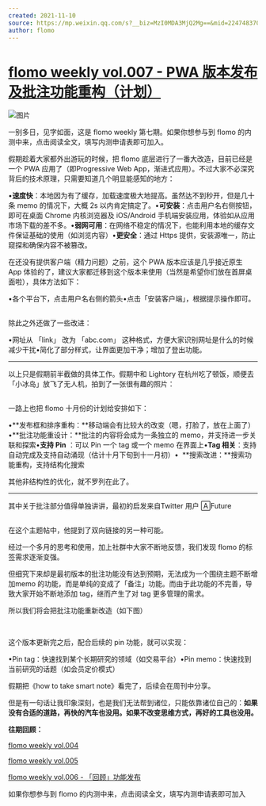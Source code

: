 ```yaml
---
created: 2021-11-10
source: https://mp.weixin.qq.com/s?__biz=MzI0MDA3MjQ2Mg==&mid=2247483700&idx=1&sn=ca579c578f1ed749d5ffaf182396420f&chksm=e9212355de56aa431cd71938e620e3c0400b240e2bfe4331915a324fb36f77132e4692fa67b2#rd
author: flomo
---
```


# [flomo weekly vol.007 - PWA 版本发布及批注功能重构（计划）](https://mp.weixin.qq.com/s?__biz=MzI0MDA3MjQ2Mg==&mid=2247483700&idx=1&sn=ca579c578f1ed749d5ffaf182396420f&chksm=e9212355de56aa431cd71938e620e3c0400b240e2bfe4331915a324fb36f77132e4692fa67b2#rd)


![图片](https://mmbiz.qpic.cn/mmbiz_png/wDNLH7zcd1MQnvHB8DGEXFE93wJFvjB9VyXo9ibR38XxNmlV2fDdnrzzo8ibjaNeXSsxnRW3icp3TjBZXe0sicWJew/640?wx_fmt=png&tp=png&wxfrom=5&wx_lazy=1&wx_co=1)

一别多日，见字如面，这是 flomo weekly 第七期。如果你想参与到 flomo 的内测中来，点击阅读全文，填写内测申请表即可加入。

假期趁着大家都外出游玩的时候，把 flomo 底层进行了一番大改造，目前已经是一个 PWA 应用了（即Progressive Web App，渐进式应用）。不过大家不必深究背后的技术原理，只需要知道几个明显能感知的地方：

•**速度快**：本地因为有了缓存，加载速度极大地提高。虽然达不到秒开，但是几十条 memo 的情况下，大概 2s 以内肯定搞定了。•**可安装**：点击用户名右侧按钮，即可在桌面 Chrome 内核浏览器及 iOS/Android 手机端安装应用，体验如从应用市场下载的差不多。•**弱网可用**：在网络不稳定的情况下，也能利用本地的缓存文件保证基础的使用（如浏览内容）•**更安全**：通过 Https 提供，安装源唯一，防止窥探和确保内容不被篡改。

在还没有提供客户端（精力问题）之前，这个 PWA 版本应该是几乎接近原生 App 体验的了，建议大家都迁移到这个版本来使用（当然是希望你们放在首屏桌面啦），具体方法如下：

•各个平台下，点击用户名右侧的箭头•点击「安装客户端」，根据提示操作即可。

![图片](data:image/gif;base64,iVBORw0KGgoAAAANSUhEUgAAAAEAAAABCAYAAAAfFcSJAAAADUlEQVQImWNgYGBgAAAABQABh6FO1AAAAABJRU5ErkJggg==)

除此之外还做了一些改进：

•网址从 「link」 改为 「abc.com」 这种格式，方便大家识别网址是什么的时候减少干扰•简化了部分样式，让界面更加干净；增加了登出功能。

___

以上只是假期前半截做的具体工作。假期中和 Lightory 在杭州吃了顿饭，顺便去「小冰岛」放飞了无人机，拍到了一张很有趣的照片：

![图片](data:image/gif;base64,iVBORw0KGgoAAAANSUhEUgAAAAEAAAABCAYAAAAfFcSJAAAADUlEQVQImWNgYGBgAAAABQABh6FO1AAAAABJRU5ErkJggg==)

一路上也把 flomo 十月份的计划给安排如下：

•**发布框和排序重构：**移动端会有比较大的改变（嗯，打脸了，放在上面了）•**批注功能重设计：**批注的内容将会成为一条独立的 memo，并支持进一步关联和探索•**支持 Pin** ：可以 Pin 一个 tag 或一个 memo 在界面上•**Tag 相关**：支持自动完成及支持自动涌现（估计十月下旬到十一月初）•  **搜索改进：**搜索功能重构，支持结构化搜索

其他非结构性的优化，就不罗列在此了。

___

其中关于批注部分值得单独讲讲，最初的启发来自Twitter 用户 🄰Future

![图片](data:image/gif;base64,iVBORw0KGgoAAAANSUhEUgAAAAEAAAABCAYAAAAfFcSJAAAADUlEQVQImWNgYGBgAAAABQABh6FO1AAAAABJRU5ErkJggg==)

在这个主题帖中，他提到了双向链接的另一种可能。

经过一个多月的思考和使用，加上社群中大家不断地反馈，我们发现 flomo 的标签需求逐渐变强。

但细究下来却是最初版本的批注功能没有达到预期，无法成为一个围绕主题不断增加memo 的功能，而是单纯的变成了「备注」功能。而由于此功能的不完善，导致大家开始不断地添加 tag，继而产生了对 tag 更多管理的需求。

所以我们将会把批注功能重新改造（如下图）

![图片](data:image/gif;base64,iVBORw0KGgoAAAANSUhEUgAAAAEAAAABCAYAAAAfFcSJAAAADUlEQVQImWNgYGBgAAAABQABh6FO1AAAAABJRU5ErkJggg==)

![图片](data:image/gif;base64,iVBORw0KGgoAAAANSUhEUgAAAAEAAAABCAYAAAAfFcSJAAAADUlEQVQImWNgYGBgAAAABQABh6FO1AAAAABJRU5ErkJggg==)

这个版本更新完之后，配合后续的 pin 功能，就可以实现：  

•Pin tag：快速找到某个长期研究的领域（如交易平台）•Pin memo：快速找到当前研究的话题（如会员定价模式）  

假期把《how to take smart note》看完了，后续会在周刊中分享。

但是有一句话让我印象深刻，也是我们无法帮到诸位，只能依靠诸位自己的：**如果没有合适的道路，再快的汽车也没用。如果不改变思维方式，再好的工具也没用。**

**往期回顾：**

[flomo weekly vol.004](http://mp.weixin.qq.com/s?__biz=MzI0MDA3MjQ2Mg==&mid=2247483670&idx=1&sn=f28848a349cfd46ce9265515b343ce71&chksm=e9212377de56aa61cd46d1aa192d701c71ed55bb37588f852916772856d7538f1bf1d1d40577&scene=21#wechat_redirect)  

[flomo weekly vol.005](http://mp.weixin.qq.com/s?__biz=MzI0MDA3MjQ2Mg==&mid=2247483679&idx=1&sn=a4e98d2ebc689d4df0f450e8682911ec&chksm=e921237ede56aa6868fbcf46a465435cc31f84e1353ad9af03068dc052757b00eb9c4839b679&scene=21#wechat_redirect)  

[flomo weekly vol.006 - 「回顾」功能发布](http://mp.weixin.qq.com/s?__biz=MzI0MDA3MjQ2Mg==&mid=2247483690&idx=1&sn=dcdc89cf9ed769993aa85dc759364ce3&chksm=e921234bde56aa5d40bf04eb94a8e909b75980064e88e470962a52ea17fcd69c3f13af68397f&scene=21#wechat_redirect)  

如果你想参与到 flomo 的内测中来，点击阅读全文，填写内测申请表即可加入
